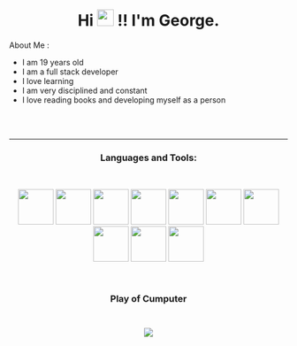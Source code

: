 <!-- Intro -->


<h1 align="center">Hi <img src="https://raw.githubusercontent.com/MartinHeinz/MartinHeinz/master/wave.gif" width="30px"> !! I'm George.</h1
<h3 align="center">About Me :</h3>  
<br>
<ul>
    <li>I am 19 years old</li>
    <li>I am a full stack developer</li>
    <li>I love learning</li>
    <li>I am very disciplined and constant</li>
    <li>I love reading books and developing myself as a person</li>
</ul>
<br>


</div>
<br>
<hr>
<!-- Tech Stack --> 

<h3 align="Center">Languages and Tools:</h3>  
<br>
<p align="center">
<img src="https://i.postimg.cc/G3SVWLdV/logos-sebas-Html.png)(https://postimg.cc/CdkcDVZs)" style="height: 4rem"/>
<img src="https://i.postimg.cc/rmczL62R/logos-sebas-Css.png)(https://postimg.cc/hJyK95jK)" style="height: 4rem"/>
<img src="https://i.postimg.cc/tC0R0Qdq/logos-sebas-Java-Script.png)(https://postimg.cc/0rf1m4HF)" style="height: 4rem"/>
<img src="https://i.postimg.cc/5tQkWGSJ/logos-sebas-Java.png)(https://postimg.cc/4KZ1zW02)" style="height: 4rem"/>
<img src="https://i.postimg.cc/Hxyx5p0N/logos-sebas-Python.png)(https://postimg.cc/8JTNgg0d)" style="height: 4rem"/>
<img src="https://i.postimg.cc/SNDyn2Fs/logos-sebas-Php.png)(https://postimg.cc/CznytKKT)" style="height: 4rem"/>
<img src="https://i.postimg.cc/zGb9qVq4/logos-sebas-Mysql.png)(https://postimg.cc/VJw7RsrF)" style="height: 4rem"/>
<img src="https://i.postimg.cc/65YvBpMV/logos-sebas-Git.png)(https://postimg.cc/hfQjrcWh)" style="height: 4rem"/>
<img src="https://i.postimg.cc/7hjQsDkv/Logo-React.png)(https://postimg.cc/y3XPxMxn)" style="height: 4rem"/>
<img src="https://i.postimg.cc/T1K4J1Bq/Logo-Node-Js.png" style="height: 4rem"/>



</p>
<br>
<!-- Gif Dino -->

 <div align="center">
     <h3 aling="center">Play of Cumputer<h3>
         <br>
   <img src="https://raw.githubusercontent.com/saadeghi/saadeghi/master/dino.gif" /><br><br>
 </div>

         

